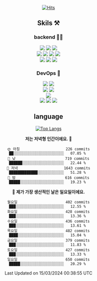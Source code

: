 <div align="center">

[![Hits](https://hits.seeyoufarm.com/api/count/incr/badge.svg?url=https%3A%2F%2Fgithub.com%2Fzxcv9203%2Fhit-counter&count_bg=%23FF7272&title_bg=%23324C2E&icon=codeigniter.svg&icon_color=%23DD5B5B&title=%EB%B0%A9%EB%AC%B8%EC%9E%90&edge_flat=false)](https://hits.seeyoufarm.com)
  
## Skils ⚒️
### backend 🧑‍💻
  
<img src="https://img.shields.io/badge/Java-FF6600?style=flat-square&logo=buymeacoffee&logoColor=white"/>
<img src="https://img.shields.io/badge/Go-0099FF?style=flat-square&logo=go&logoColor=white"/>
<img src="https://img.shields.io/badge/Kotlin-7F52FF?style=flat-square&logo=kotlin&logoColor=white"/>
  
  
<br />
  
<img src="https://img.shields.io/badge/Spring-339933?style=flat-square&logo=Spring&logoColor=white"/>
<img src="https://img.shields.io/badge/Spring Boot-339933?style=flat-square&logo=Spring Boot&logoColor=white"/>
<img src="https://img.shields.io/badge/Spring Security-339933?style=flat-square&logo=Spring Security&logoColor=white"/>
  
<img src="https://img.shields.io/badge/Spring Data JPA-339933?style=flat-square&logo=Hibernate&logoColor=white"/>

<br />
  
  <img src="https://img.shields.io/badge/mysql-0099FF?style=flat-square&logo=mysql&logoColor=white"/>
  <img src="https://img.shields.io/badge/mariadb-0099FF?style=flat-square&logo=mariadb&logoColor=white"/>
  <img src="https://img.shields.io/badge/mongoDB-47A248?style=flat-square&logo=mongodb&logoColor=white"/>
  
  
### DevOps 🚀
  
  <img src="https://img.shields.io/badge/docker-2496ED?style=flat-square&logo=docker&logoColor=white"/>
  <img src="https://img.shields.io/badge/kubernetes-326CE5?style=flat-square&logo=kubernetes&logoColor=white"/>
  
  <br />
  
  <img src="https://img.shields.io/badge/Github Actions-2088FF?style=flat-square&logo=githubactions&logoColor=white"/>
  <img src="https://img.shields.io/badge/Jenkins-D24939?style=flat-square&logo=jenkins&logoColor=white"/>
  
  
  <br />
  <img src="https://img.shields.io/badge/terraform-7B42BC?style=flat-square&logo=terraform&logoColor=white"/>
  
  <br />
  <img src="https://img.shields.io/badge/Amazon AWS-232F3E?style=flat-square&logo=Amazon AWS&logoColor=white"/>

  <img src="https://img.shields.io/badge/GCP-4285F4?style=flat-square&logo=googlecloud&logoColor=white"/>
  <img src="https://img.shields.io/badge/NCP-03C75A?style=flat-square&logo=naver&logoColor=white"/>
  
  
## language

[![Top Langs](https://github-readme-stats.vercel.app/api/top-langs/?username=zxcv9203&hide=html&exclude_repo=zxcv9203.github.io,golB&theme=grate-gatsby)](https://github.com/zxcv9203/github-readme-stats)
  
<!--START_SECTION:waka-->
**저는 저녁형 인간이에요. 🦉** 

```text
🌞 아침                     226 commits         ██░░░░░░░░░░░░░░░░░░░░░░░   07.05 % 
🌆 낮　                     719 commits         ██████░░░░░░░░░░░░░░░░░░░   22.44 % 
🌃 저녁                     1643 commits        █████████████░░░░░░░░░░░░   51.28 % 
🌙 밤　                     616 commits         █████░░░░░░░░░░░░░░░░░░░░   19.23 % 
```
📅 **제가 가장 생산적인 날은 일요일이에요.** 

```text
월요일                      402 commits         ███░░░░░░░░░░░░░░░░░░░░░░   12.55 % 
화요일                      428 commits         ███░░░░░░░░░░░░░░░░░░░░░░   13.36 % 
수요일                      436 commits         ███░░░░░░░░░░░░░░░░░░░░░░   13.61 % 
목요일                      482 commits         ████░░░░░░░░░░░░░░░░░░░░░   15.04 % 
금요일                      379 commits         ███░░░░░░░░░░░░░░░░░░░░░░   11.83 % 
토요일                      427 commits         ███░░░░░░░░░░░░░░░░░░░░░░   13.33 % 
일요일                      650 commits         █████░░░░░░░░░░░░░░░░░░░░   20.29 % 
```



 Last Updated on 15/03/2024 00:38:55 UTC
<!--END_SECTION:waka-->
  
</div>

